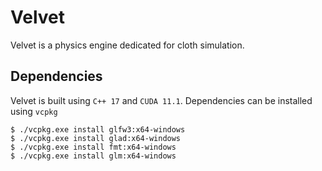 # Velvet

Velvet is a physics engine dedicated for cloth simulation.

## Dependencies

Velvet is built using `C++ 17` and `CUDA 11.1`. Dependencies can be installed using `vcpkg`

```
$ ./vcpkg.exe install glfw3:x64-windows
$ ./vcpkg.exe install glad:x64-windows
$ ./vcpkg.exe install fmt:x64-windows
$ ./vcpkg.exe install glm:x64-windows
```


